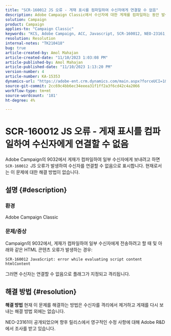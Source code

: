 ```yaml
---
title: "SCR-160012 JS 오류 - 게재 표시를 컴파일하여 수신자에게 연결할 수 없음"
description: Adobe Campaign Classic에서 수신자에 대한 게재를 컴파일하는 동안 발생하는 JS 오류를 수정하는 방법에 대해 알아봅니다. 현재로서는 이 문제에 대해 사용할 수 있는 해결 방법이 없습니다.
solution: Campaign
product: Campaign
applies-to: "Campaign Classic"
keywords: "KCS, Adobe Campaign, ACC, Javascript, SCR-160012, NEO-23161, Adobe Campaign Classic, 오류, 수신자에 대한 게재 컴파일, 받는 사람에 연결할 수 없음으로 표시"
resolution: Resolution
internal-notes: "TK210418"
bug: true
article-created-by: Amol Mahajan
article-created-date: "11/10/2023 1:03:08 PM"
article-published-by: Amol Mahajan
article-published-date: "11/10/2023 1:13:20 PM"
version-number: 4
article-number: KA-15353
dynamics-url: "https://adobe-ent.crm.dynamics.com/main.aspx?forceUCI=1&pagetype=entityrecord&etn=knowledgearticle&id=df5c777b-c97f-ee11-8179-6045bd006b25"
source-git-commit: 2cc69c4bb6ec34eeea31f1ff2a3f6cd42c4a2066
workflow-type: tm+mt
source-wordcount: '181'
ht-degree: 4%

---
```


# SCR-160012 JS 오류 - 게재 표시를 컴파일하여 수신자에게 연결할 수 없음


Adobe Campaign의 9032에서 게재가 컴파일하여 일부 수신자에게 보내려고 하면 `SCR-160012 `JS 오류가 발생하여 수신자를 연결할 수 없음으로 표시합니다. 현재로서는 이 문제에 대한 해결 방법이 없습니다.

## 설명 {#description}


### <b>환경</b>

Adobe Campaign Classic



### <b>문제/증상</b>

Campaign의 9032에서, 게재가 컴파일하여 일부 수신자에게 전송하려고 할 때 및 아래와 같은 HTML 콘텐츠 오류가 발생하는 경우:


```
SCR-160012 JavaScript: error while evaluating script content htmlContent
```


그러면 수신자는 연결할 수 없음으로 플래그가 지정되고 격리됩니다.


## 해결 방법 {#resolution}

<b>해결 방법</b>
현재 이 문제를 해결하는 방법은 수신자를 격리에서 제거하고 게재를 다시 보내는 해결 방법 외에는 없습니다.

NEO-23161이 공개되었으며 향후 릴리스에서 영구적인 수정 사항에 대해 Adobe R&amp;D에서 조사를 받고 있습니다.
